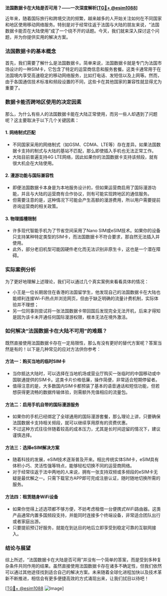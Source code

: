 **法国数据卡在大陆是否可用？——一次深度解析[[TG💪+ @esim1088](https://t.me/s/esim1088)]**

近年来，随着国际旅行和跨境交流的频繁，越来越多的人开始关注如何在不同国家和地区使用移动网络服务。特别是对于经常往返于法国与大陆的朋友来说，“法国数据卡能否在大陆使用”成了一个绕不开的话题。今天，我们就来深入探讨这个问题，并为你提供实用的解决方案。

### 法国数据卡的基本概念

首先，我们需要了解什么是法国数据卡。简单来说，法国数据卡就是专门为法国市场设计的一种SIM卡，它包含了特定的运营商信息和服务套餐。这类卡通常用于在法国境内享受高速稳定的移动网络服务，比如打电话、发短信以及上网等。然而，由于各国通信技术标准和频段设置的不同，这些卡在其他国家的兼容性就显得尤为重要了。

### 数据卡能否跨地区使用的决定因素

那么，为什么有些人的法国数据卡能在大陆正常使用，而另一些人却遇到了问题呢？这主要取决于以下几个关键因素：

#### 1. **网络制式匹配**
   - 不同国家采用的网络制式（如GSM、CDMA、LTE等）存在差异。如果法国数据卡支持的制式与大陆的基站不匹配，那么即使插入手机也无法正常工作。
   - 大陆目前普遍支持4G LTE网络，因此如果你的法国数据卡支持该频段，就有很大机会在大陆使用。

#### 2. **漫游功能与国际兼容性**
   - 即便法国数据卡本身是为本地服务设计的，但如果运营商启用了国际漫游功能，并且与大陆的运营商有合作协议，则有可能实现跨地区的通信服务。
   - 但需要注意的是，这种情况下可能会产生高额的漫游费用，所以用户需要提前咨询运营商的相关政策。

#### 3. **物理插槽限制**
   - 许多现代智能手机为了节省空间采用了Nano SIM或eSIM技术。如果你的设备只支持某种特定类型的SIM卡，而法国数据卡不符合要求，那自然无法插入并使用。
   - 此外，部分老旧机型可能因硬件老化而无法识别非原生卡，这也是一个潜在障碍。

### 实际案例分析

为了更好地理解上述理论，我们可以通过几个真实案例来看看具体的情况：
- 小王是一位长期居住在香港的法国留学生，他发现自己的法国数据卡在大陆也能顺利连接Wi-Fi热点并浏览网页，但由于缺乏明确的流量计费机制，实际体验并不理想；
- 另一位同事则尝试将一张法国数据卡带回国后发现完全无法开机，后来才得知是因为该卡未开通任何国际漫游权限，根本无法在境外激活。

### 如何解决“法国数据卡在大陆不可用”的难题？

既然直接使用法国数据卡存在一定局限性，那么有没有更好的替代方案呢？答案当然是有的！以下是几种常见的应对方法供你参考：

#### 方法一：购买当地的临时SIM卡
   - 当你抵达大陆时，可以选择在当地机场或营业厅购买一张临时的中国移动或中国联通提供的SIM卡。这类卡片价格低廉，操作简便，非常适合短期停留者。
   - 值得注意的是，大多数国内SIM卡都预装了基本的语音通话和短信功能，但若想获得更流畅的数据传输体验，则需额外充值相应的流量包。

#### 方法二：启用手机自带的国际漫游服务
   - 如果你的手机已经绑定了全球通用的国际漫游套餐，那么理论上讲，只要确保法国数据卡支持相关频段，就可以继续享用原有的资费优惠。
   - 不过这种方式往往伴随着较高的成本压力，尤其是长时间逗留的情况下，建议谨慎选择。

#### 方法三：选择eSIM解决方案
   - 随着科技的发展，eSIM技术逐渐普及开来。相比传统实体SIM卡，eSIM具有体积小巧、灵活性强等特点，能够轻松切换不同的运营商网络。
   - 对于经常往返于法中两地的人来说，拥有一张支持双频或多频段的eSIM卡无疑是最优解之一。只需下载官方APP即可完成注册认证，随时随地切换所需的服务。

#### 方法四：租赁随身WiFi设备
   - 如果你觉得上述选项都不够方便，不妨考虑租借一台便携式WiFi路由器。这类产品通常内置多国频段支持，并能同时连接多个终端设备，非常适合团队出行或者家庭出游。
   - 只要提前预订好服务，就能在到达目的地后立即享受到稳定可靠的互联网接入。

### 结论与展望

综上所述，“法国数据卡在大陆是否可用”并没有一个简单的答案，而是受到多种复杂条件共同作用的结果。虽然直接使用法国数据卡存在诸多不确定性，但我们依然可以通过其他途径找到适合自己的解决方案。未来随着全球化进程加快以及技术革新不断推进，相信会有更多便捷高效的方式涌现出来，让我们拭目以待吧！

[[TG💪+ @esim1088](https://t.me/s/esim1088) ![Image](https://i.postimg.cc/4NQfJmqS/Snipaste-2025-05-13-00-14-12.png)]